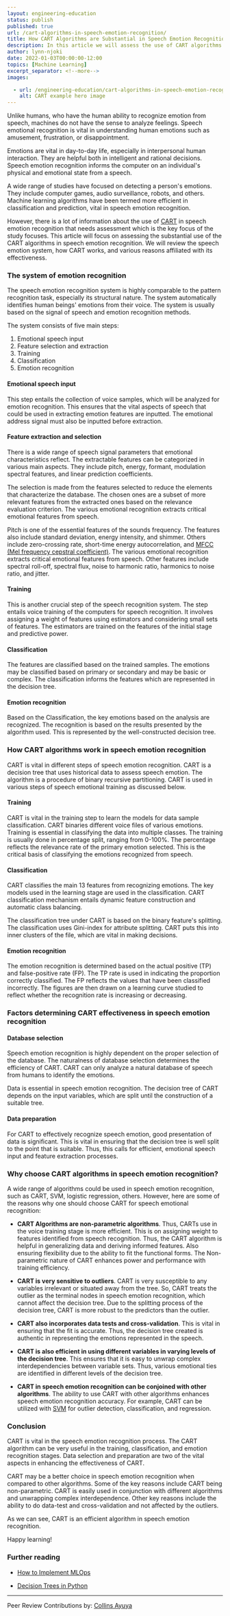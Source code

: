 ```yaml
---
layout: engineering-education
status: publish
published: true
url: /cart-algorithms-in-speech-emotion-recognition/
title: How CART Algorithms are Substantial in Speech Emotion Recognition
description: In this article we will assess the use of CART algorithms in speech emotion recognition.
author: lynn-njoki
date: 2022-01-03T00:00:00-12:00
topics: [Machine Learning]
excerpt_separator: <!--more-->
images:

  - url: /engineering-education/cart-algorithms-in-speech-emotion-recognition/hero.jpg
    alt: CART example hero image 
---
```

Unlike humans, who have the human ability to recognize emotion from speech, machines do not have the sense to analyze feelings. Speech emotional recognition is vital in understanding human emotions such as amusement, frustration, or disappointment.
<!--more-->
Emotions are vital in day-to-day life, especially in interpersonal human interaction. They are helpful both in intelligent and rational decisions. Speech emotion recognition informs the computer on an individual's physical and emotional state from a speech.

A wide range of studies have focused on detecting a person's emotions. They include computer games, audio surveillance, robots, and others. Machine learning algorithms have been termed more efficient in classification and prediction, vital in speech emotion recognition. 

However, there is a lot of information about the use of [CART](/engineering-education/decision-tree-in-python/) in speech emotion recognition that needs assessment which is the key focus of the study focuses. This article will focus on assessing the substantial use of the CART algorithms in speech emotion recognition. We will review the speech emotion system, how CART works, and various reasons affiliated with its effectiveness.

### The system of emotion recognition
The speech emotion recognition system is highly comparable to the pattern recognition task, especially its structural nature. The system automatically identifies human beings' emotions from their voice. The system is usually based on the signal of speech and emotion recognition methods. 

The system consists of five main steps:
1. Emotional speech input
2. Feature selection and extraction
3. Training
4. Classification
5. Emotion recognition

#### Emotional speech input
This step entails the collection of voice samples, which will be analyzed for emotion recognition. This ensures that the vital aspects of speech that could be used in extracting emotion features are inputted. The emotional address signal must also be inputted before extraction.

#### Feature extraction and selection
There is a wide range of speech signal parameters that emotional characteristics reflect. The extractable features can be categorized in various main aspects. They include pitch, energy, formant, modulation spectral features, and linear prediction coefficients. 

The selection is made from the features selected to reduce the elements that characterize the database. The chosen ones are a subset of more relevant features from the extracted ones based on the relevance evaluation criterion. The various emotional recognition extracts critical emotional features from speech. 

Pitch is one of the essential features of the sounds frequency. The features also include standard deviation, energy intensity, and shimmer. Others include zero-crossing rate, short-time energy autocorrelation, and [MFCC (Mel frequency cepstral coefficient)](/https://musicinformationretrieval.com/mfcc.html/). The various emotional recognition extracts critical emotional features from speech. Other features include spectral roll-off, spectral flux, noise to harmonic ratio, harmonics to noise ratio, and jitter.

#### Training
This is another crucial step of the speech recognition system. The step entails voice training of the computers for speech recognition. It involves assigning a weight of features using estimators and considering small sets of features. The estimators are trained on the features of the initial stage and predictive power.

#### Classification
The features are classified based on the trained samples. The emotions may be classified based on primary or secondary and may be basic or complex. The classification informs the features which are represented in the decision tree.

#### Emotion recognition
Based on the Classification, the key emotions based on the analysis are recognized. The recognition is based on the results presented by the algorithm used. This is represented by the well-constructed decision tree.

### How CART algorithms work in speech emotion recognition
CART is vital in different steps of speech emotion recognition. CART is a decision tree that uses historical data to assess speech emotion. The algorithm is a procedure of binary recursive partitioning. CART is used in various steps of speech emotional training as discussed below.

#### Training
CART is vital in the training step to learn the models for data sample classification. CART binaries different voice files of various emotions. Training is essential in classifying the data into multiple classes. The training is usually done in percentage split, ranging from 0-100%. The percentage reflects the relevance rate of the primary emotion selected. This is the critical basis of classifying the emotions recognized from speech.

#### Classification
CART classifies the main 13 features from recognizing emotions. The key models used in the learning stage are used in the classification. CART classification mechanism entails dynamic feature construction and automatic class balancing. 

The classification tree under CART is based on the binary feature's splitting. The classification uses Gini-index for attribute splitting. CART puts this into inner clusters of the file, which are vital in making decisions.

#### Emotion recognition
The emotion recognition is determined based on the actual positive (TP) and false-positive rate (FP). The TP rate is used in indicating the proportion correctly classified. The FP reflects the values that have been classified incorrectly. The figures are then drawn on a learning curve studied to reflect whether the recognition rate is increasing or decreasing.

### Factors determining CART effectiveness in speech emotion recognition
#### Database selection
Speech emotion recognition is highly dependent on the proper selection of the database. The naturalness of database selection determines the efficiency of CART. CART can only analyze a natural database of speech from humans to identify the emotions. 

Data is essential in speech emotion recognition. The decision tree of CART depends on the input variables, which are split until the construction of a suitable tree.

#### Data preparation
For CART to effectively recognize speech emotion, good presentation of data is significant. This is vital in ensuring that the decision tree is well split to the point that is suitable. Thus, this calls for efficient, emotional speech input and feature extraction processes.

### Why choose CART algorithms in speech emotion recognition?
A wide range of algorithms could be used in speech emotion recognition, such as CART, SVM, logistic regression, others. However, here are some of the reasons why one should choose CART for speech emotional recognition:

- **CART Algorithms are non-parametric algorithms**. Thus, CARTs use in the voice training stage is more efficient. This is on assigning weight to features identified from speech recognition. Thus, the CART algorithm is helpful in generalizing data and deriving informed features. Also ensuring flexibility due to the ability to fit the functional forms. The Non-parametric nature of CART enhances power and performance with training efficiency.

- **CART is very sensitive to outliers**. CART is very susceptible to any variables irrelevant or situated away from the tree. So, CART treats the outlier as the terminal nodes in speech emotion recognition, which cannot affect the decision tree. Due to the splitting process of the decision tree, CART is more robust to the predictors than the outlier.

- **CART also incorporates data tests and cross-validation**. This is vital in ensuring that the fit is accurate. Thus, the decision tree created is authentic in representing the emotions represented in the speech.

- **CART is also efficient in using different variables in varying levels of the decision tree**. This ensures that it is easy to unwrap complex interdependencies between variable sets. Thus, various emotional ties are identified in different levels of the decision tree.

- **CART in speech emotion recognition can be conjoined with other algorithms**. The ability to use CART with other algorithms enhances speech emotion recognition accuracy. For example, CART can be utilized with [SVM](/engineering-education/supervised-learning-algorithms/) for outlier detection, classification, and regression.

### Conclusion
CART is vital in the speech emotion recognition process. The CART algorithm can be very useful in the training, classification, and emotion recognition stages. Data selection and preparation are two of the vital aspects in enhancing the effectiveness of CART. 

CART may be a better choice in speech emotion recognition when compared to other algorithms. Some of the key reasons include CART being non-parametric. CART is easily used in conjunction with different algorithms and unwrapping complex interdependence. Other key reasons include the ability to do data-test and cross-validation and not affected by the outliers.

As we can see, CART is an efficient algorithm in speech emotion recognition.

Happy learning!

### Further reading

- [How to Implement MLOps](/engineering-education/how-to-implement-mlops/)

- [Decision Trees in Python](/engineering-education/decision-tree-in-python/)

---
Peer Review Contributions by: [Collins Ayuya](https://www.section.io/engineering-education/authors/collins-ayuya/)
